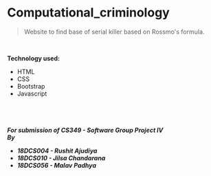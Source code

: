 # Computational_criminology
> Website to find base of serial killer based on Rossmo's formula.

<br>

**Technology used:**
<ul>
  <li> HTML </li>
  <li> CSS </li>
  <li> Bootstrap </li>
  <li> Javascript </li>
</ul>
<br>
<br>

<h5>
For submission of CS349 - Software Group Project IV <br>
By
  <ul>
    <li> 18DCS004 - Rushit Ajudiya </li>
    <li> 18DCS010 - Jilsa Chandarana </li>
    <li> 18DCS056 - Malav Padhya </li>
  </ul>
</h5>
